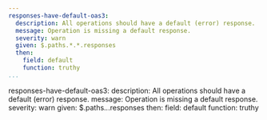 ```yaml
---
responses-have-default-oas3:
  description: All operations should have a default (error) response.
  message: Operation is missing a default response.
  severity: warn
  given: $.paths.*.*.responses
  then:
    field: default
    function: truthy
...
```

responses-have-default-oas3:
  description: All operations should have a default (error) response.
  message: Operation is missing a default response.
  severity: warn
  given: $.paths.*.*.responses
  then:
    field: default
    function: truthy